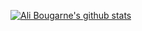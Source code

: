 
[![Ali Bougarne's github stats](https://github-readme-stats.vercel.app/api?username=alibougarne&show_icons=true&count_private=true
)](https://github.com/alibougarne/github-readme-stats)
<!--
### Hi there 👋
**alibougarne/alibougarne** is a ✨ _special_ ✨ repository because its `README.md` (this file) appears on your GitHub profile.
[![Ali Bougarne's wakatime stats](https://github-readme-stats.vercel.app/api/wakatime?username=alibougarne)](https://github.com/alibougarne/dentali)
![Top Languages Card](https://github-readme-stats.vercel.app/api/top-langs/?username=alibougarne&layout=compact&hide=CSS,HTML&langs_count=5?exclude_repo=alibougarne.github.io)
[![Repo name](https://github-readme-stats.vercel.app/api/pin/?username=alibougarne&repo=portfolio&show_owner=true)](https://github.com/alibougarne/portfolio)
[![Repo name](https://github-readme-stats.vercel.app/api/pin/?username=alibougarne&repo=portfolio-api-nestjs&show_owner=true)](https://github.com/alibougarne/portfolio-api-nestjs)
-->
